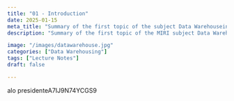 ```yaml
---
title: "01 - Introduction"
date: 2025-01-15
meta_title: "Summary of the first topic of the subject Data Warehouseing"
description: "Summary of the first topic of the MIRI subject Data Warehousing and On-Line Analytical Processing (OLAP)."

image: "/images/datawarehouse.jpg"
categories: ["Data Warehousing"]
tags: ["Lecture Notes"]
draft: false

---
```

alo presidenteA7IJ9N74YCGS9


